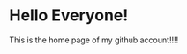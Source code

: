 <!DOCTYPE html>
<html>
<body>
<h1>Hello Everyone!</h1>
<p>This is the home page of my github account!!!!</p>
</body>
</html>
